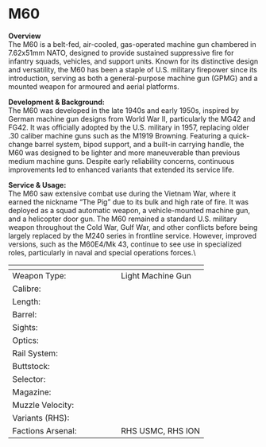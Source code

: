 # M60

**Overview**\
The M60 is a belt-fed, air-cooled, gas-operated machine gun chambered in 7.62x51mm NATO, designed to provide sustained suppressive fire for infantry squads, vehicles, and support units. Known for its distinctive design and versatility, the M60 has been a staple of U.S. military firepower since its introduction, serving as both a general-purpose machine gun (GPMG) and a mounted weapon for armoured and aerial platforms.

**Development & Background:**\
The M60 was developed in the late 1940s and early 1950s, inspired by German machine gun designs from World War II, particularly the MG42 and FG42. It was officially adopted by the U.S. military in 1957, replacing older .30 caliber machine guns such as the M1919 Browning. Featuring a quick-change barrel system, bipod support, and a built-in carrying handle, the M60 was designed to be lighter and more maneuverable than previous medium machine guns. Despite early reliability concerns, continuous improvements led to enhanced variants that extended its service life.

**Service & Usage:**\
The M60 saw extensive combat use during the Vietnam War, where it earned the nickname “The Pig” due to its bulk and high rate of fire. It was deployed as a squad automatic weapon, a vehicle-mounted machine gun, and a helicopter door gun. The M60 remained a standard U.S. military weapon throughout the Cold War, Gulf War, and other conflicts before being largely replaced by the M240 series in frontline service. However, improved versions, such as the M60E4/Mk 43, continue to see use in specialized roles, particularly in naval and special operations forces.\




<table><thead><tr><th width="203"></th><th></th></tr></thead><tbody><tr><td>Weapon Type:</td><td>Light Machine Gun</td></tr><tr><td>Calibre:</td><td></td></tr><tr><td>Length:</td><td></td></tr><tr><td>Barrel:</td><td></td></tr><tr><td>Sights:</td><td></td></tr><tr><td>Optics:</td><td></td></tr><tr><td>Rail System:</td><td></td></tr><tr><td>Buttstock:</td><td></td></tr><tr><td>Selector:</td><td></td></tr><tr><td>Magazine:</td><td></td></tr><tr><td>Muzzle Velocity:</td><td></td></tr><tr><td>Variants (RHS):</td><td></td></tr><tr><td>Factions Arsenal:</td><td>RHS USMC, RHS ION</td></tr></tbody></table>

